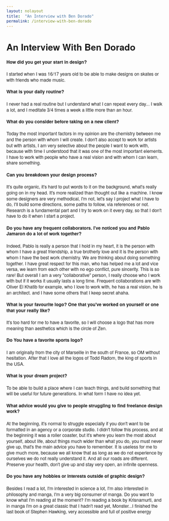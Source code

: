```yaml
---
layout: nolayout
title:  "An Interview with Ben Dorado"
permalink: /interview-with-ben-dorado
---
```


<style>

	* {
		line-height: 1.3;
	}

	html,
	body {
		font-family: "helvetica Neue", "Helvetica", Sans-Serif;
		font-size: 12px;

	}

	body {
		width: 35rem;
		padding: 0.5rem;
	}

	@media only screen and (max-width: 35rem) {
		body {
			width: 100%;
		}
	}
	
</style>

# An Interview With Ben Dorado

#### How did you get your start in design?

I started when I was 16/17 years old to be able to make designs on skates or with friends who made music.


#### What is your daily routine?

I never had a real routine but I understand what I can repeat every day... I walk a lot, and I meditate 3/4 times a week a little more than an hour.


#### What do you consider before taking on a new client?

Today the most important factors in my opinion are the chemistry between me and the person with whom I will create. I don't also accept to work for artists but with artists, I am very selective about the people I want to work with, because with time I understood that it was one of the most important elements. I have to work with people who have a real vision and with whom I can learn, share something.


#### Can you breakdown your design process?

It's quite organic, it's hard to put words to it on the background, what's really going on in my head. It's more realized than thought out like a machine. I know some designers are very methodical, I'm not, let's say I project what I have to do, I'll build some directions, some paths to follow, via references or not. Research is a fundamental part and I try to work on it every day, so that I don't have to do it when I start a project.


#### Do you have any frequent collaborators. I've noticed you and Pablo Jamaron do a lot of work together?

Indeed, Pablo is really a person that I hold in my heart, it is the person with whom I have a great friendship, a true brotherly love and it is the person with whom I have the best work chemistry.  We are thinking about doing something together. I have great respect for this man, who has helped me a lot and vice versa, we learn from each other with no ego conflict, pure sincerity. This is so rare!
But overall I am a very "collaborative" person, I really choose who I work with but if it works it usually lasts a long time. 
Frequent collaborations are with Oliver El Khatib for example, who I love to work with, he has a real vision, he is an architect. and I have some others that I keep secret ahaha.


#### What is your favourite logo? One that you've worked on yourself or one that your really like?

It's too hard for me to have a favorite, so I will choose a logo that has more meaning than aesthetics which is the circle of Zen.


#### Do You have a favorite sports logo?

I am originally from the city of Marseille in the south of France, so OM without hesitation. After that I love all the logos of Todd Radom, the king of sports in the USA.


#### What is your dream project?

To be able to build a place where I can teach things, and build something that will be useful for future generations. In what form I have no idea yet.


#### What advice would you give to people struggling to find freelance design work?

At the beginning, it's normal to struggle especially if you don't want to be formatted in an agency or a corporate studio. I didn't follow this process, and at the beginning it was a roller coaster, but it's where you learn the most about yourself, about life, about things much wider than what you do, you must never give up, that's the main advice you have to remember. It is useless for me to give much more, because we all know that as long as we do not experience by ourselves we do not really understand it. And all our roads are different. Preserve your health, don't give up and stay very open, an infinite openness.


#### Do you have any hobbies or interests outside of graphic design?

Besides I read a lot, I'm interested in science a lot, I'm also interested in philosophy and manga, I'm a very big consumer of manga. Do you want to know what I'm reading at the moment? I'm reading a book by Krisnamurti, and in manga I'm on a great classic that I hadn't read yet, Monster...I finished the last book of Stephen Hawking, very accessible and full of positive energy